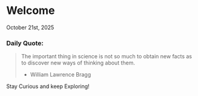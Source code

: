 # Welcome

October 21st, 2025

### Daily Quote:
> The important thing in science is not so much to obtain new facts as to discover new ways of thinking about them.
> 	- William Lawrence Bragg

Stay Curious and keep Exploring!
